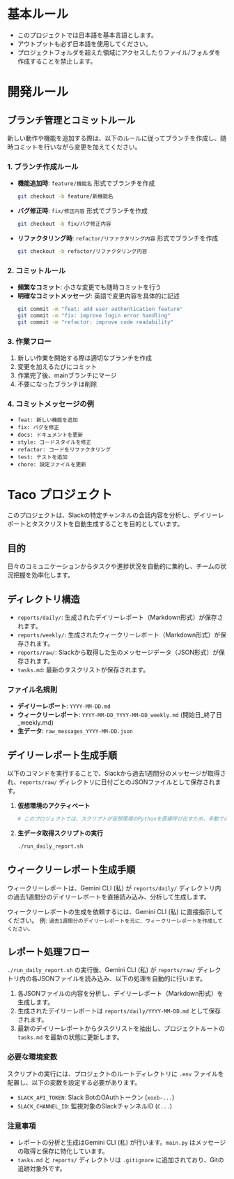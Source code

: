 
# 基本ルール

- このプロジェクトでは日本語を基本言語とします。
- アウトプットも必ず日本語を使用してください。
- プロジェクトフォルダを超えた領域にアクセスしたりファイル/フォルダを作成することを禁止します。

# 開発ルール

## ブランチ管理とコミットルール

新しい動作や機能を追加する際は、以下のルールに従ってブランチを作成し、随時コミットを行いながら変更を加えてください。

### 1. ブランチ作成ルール

- **機能追加時**: `feature/機能名` 形式でブランチを作成
  ```bash
  git checkout -b feature/新機能名
  ```

- **バグ修正時**: `fix/修正内容` 形式でブランチを作成
  ```bash
  git checkout -b fix/バグ修正内容
  ```

- **リファクタリング時**: `refactor/リファクタリング内容` 形式でブランチを作成
  ```bash
  git checkout -b refactor/リファクタリング内容
  ```

### 2. コミットルール

- **頻繁なコミット**: 小さな変更でも随時コミットを行う
- **明確なコミットメッセージ**: 英語で変更内容を具体的に記述
  ```bash
  git commit -m "feat: add user authentication feature"
  git commit -m "fix: improve login error handling"
  git commit -m "refactor: improve code readability"
  ```

### 3. 作業フロー

1. 新しい作業を開始する際は適切なブランチを作成
2. 変更を加えるたびにコミット
3. 作業完了後、mainブランチにマージ
4. 不要になったブランチは削除

### 4. コミットメッセージの例

- `feat: 新しい機能を追加`
- `fix: バグを修正`
- `docs: ドキュメントを更新`
- `style: コードスタイルを修正`
- `refactor: コードをリファクタリング`
- `test: テストを追加`
- `chore: 設定ファイルを更新`

# Taco プロジェクト

このプロジェクトは、Slackの特定チャンネルの会話内容を分析し、デイリーレポートとタスクリストを自動生成することを目的としています。

## 目的

日々のコミュニケーションからタスクや進捗状況を自動的に集約し、チームの状況把握を効率化します。

## ディレクトリ構造

- `reports/daily/`: 生成されたデイリーレポート（Markdown形式）が保存されます。
- `reports/weekly/`: 生成されたウィークリーレポート（Markdown形式）が保存されます。
- `reports/raw/`: Slackから取得した生のメッセージデータ（JSON形式）が保存されます。
- `tasks.md`: 最新のタスクリストが保存されます。

### ファイル名規則
- **デイリーレポート**: `YYYY-MM-DD.md`
- **ウィークリーレポート**: `YYYY-MM-DD_YYYY-MM-DD_weekly.md` (開始日_終了日_weekly.md)
- **生データ**: `raw_messages_YYYY-MM-DD.json`

## デイリーレポート生成手順

以下のコマンドを実行することで、Slackから過去1週間分のメッセージが取得され、`reports/raw/` ディレクトリに日付ごとのJSONファイルとして保存されます。

1. **仮想環境のアクティベート**
   ```bash
   # このプロジェクトでは、スクリプトが仮想環境のPythonを直接呼び出すため、手動でのアクティベートは不要です。
   ```

2. **生データ取得スクリプトの実行**
   ```bash
   ./run_daily_report.sh
   ```

## ウィークリーレポート生成手順

ウィークリーレポートは、Gemini CLI (私) が `reports/daily/` ディレクトリ内の過去1週間分のデイリーレポートを直接読み込み、分析して生成します。

ウィークリーレポートの生成を依頼するには、Gemini CLI (私) に直接指示してください。
例: `過去1週間分のデイリーレポートを元に、ウィークリーレポートを作成してください。`

## レポート処理フロー

`./run_daily_report.sh` の実行後、Gemini CLI (私) が `reports/raw/` ディレクトリ内の各JSONファイルを読み込み、以下の処理を自動的に行います。

1. 各JSONファイルの内容を分析し、デイリーレポート（Markdown形式）を生成します。
2. 生成されたデイリーレポートは `reports/daily/YYYY-MM-DD.md` として保存されます。
3. 最新のデイリーレポートからタスクリストを抽出し、プロジェクトルートの `tasks.md` を最新の状態に更新します。

### 必要な環境変数

スクリプトの実行には、プロジェクトのルートディレクトリに `.env` ファイルを配置し、以下の変数を設定する必要があります。

- `SLACK_API_TOKEN`: Slack BotのOAuthトークン (`xoxb-...`)
- `SLACK_CHANNEL_ID`: 監視対象のSlackチャンネルID (`C...`)

### 注意事項

- レポートの分析と生成はGemini CLI (私) が行います。`main.py` はメッセージの取得と保存に特化しています。
- `tasks.md` と `reports/` ディレクトリは `.gitignore` に追加されており、Gitの追跡対象外です。
